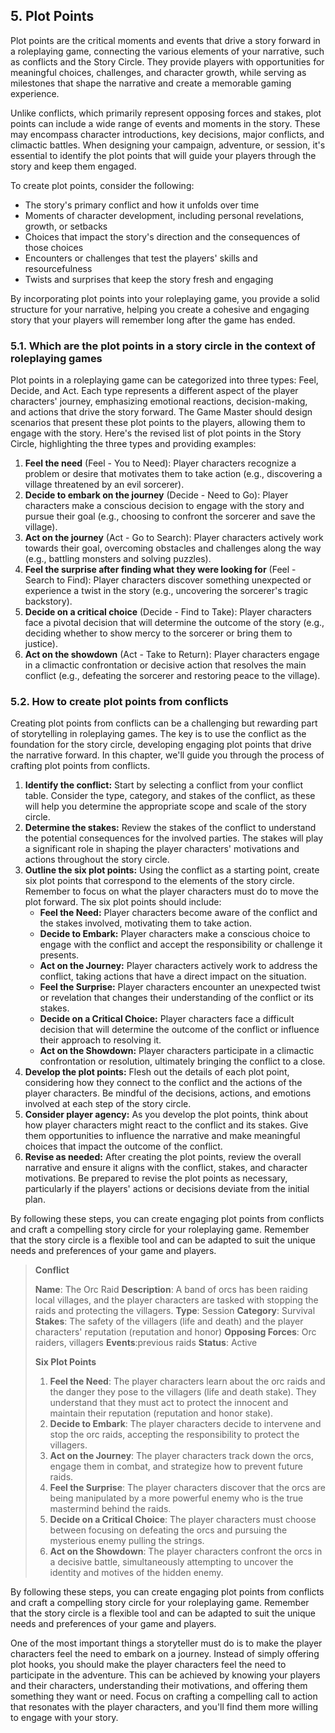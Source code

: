 ## 5. Plot Points

Plot points are the critical moments and events that drive a story forward in a roleplaying game, connecting the various elements of your narrative, such as conflicts and the Story Circle. They provide players with opportunities for meaningful choices, challenges, and character growth, while serving as milestones that shape the narrative and create a memorable gaming experience.

Unlike conflicts, which primarily represent opposing forces and stakes, plot points can include a wide range of events and moments in the story. These may encompass character introductions, key decisions, major conflicts, and climactic battles. When designing your campaign, adventure, or session, it's essential to identify the plot points that will guide your players through the story and keep them engaged.

To create plot points, consider the following:

-   The story's primary conflict and how it unfolds over time
-   Moments of character development, including personal revelations, growth, or setbacks
-   Choices that impact the story's direction and the consequences of those choices
-   Encounters or challenges that test the players' skills and resourcefulness
-   Twists and surprises that keep the story fresh and engaging

By incorporating plot points into your roleplaying game, you provide a solid structure for your narrative, helping you create a cohesive and engaging story that your players will remember long after the game has ended.

### 5.1. Which are the plot points in a story circle in the context of roleplaying games

Plot points in a roleplaying game can be categorized into three types: Feel, Decide, and Act. Each type represents a different aspect of the player characters' journey, emphasizing emotional reactions, decision-making, and actions that drive the story forward. The Game Master should design scenarios that present these plot points to the players, allowing them to engage with the story. Here's the revised list of plot points in the Story Circle, highlighting the three types and providing examples:

1. **Feel the need** (Feel - You to Need): Player characters recognize a problem or desire that motivates them to take action (e.g., discovering a village threatened by an evil sorcerer).
2. **Decide to embark on the journey** (Decide - Need to Go): Player characters make a conscious decision to engage with the story and pursue their goal (e.g., choosing to confront the sorcerer and save the village).
3. **Act on the journey** (Act - Go to Search): Player characters actively work towards their goal, overcoming obstacles and challenges along the way (e.g., battling monsters and solving puzzles).
4. **Feel the surprise after finding what they were looking for** (Feel - Search to Find): Player characters discover something unexpected or experience a twist in the story (e.g., uncovering the sorcerer's tragic backstory).
5. **Decide on a critical choice** (Decide - Find to Take): Player characters face a pivotal decision that will determine the outcome of the story (e.g., deciding whether to show mercy to the sorcerer or bring them to justice).
6. **Act on the showdown** (Act - Take to Return): Player characters engage in a climactic confrontation or decisive action that resolves the main conflict (e.g., defeating the sorcerer and restoring peace to the village).

### 5.2. How to create plot points from conflicts

Creating plot points from conflicts can be a challenging but rewarding part of storytelling in roleplaying games. The key is to use the conflict as the foundation for the story circle, developing engaging plot points that drive the narrative forward. In this chapter, we'll guide you through the process of crafting plot points from conflicts.

1. **Identify the conflict:** Start by selecting a conflict from your conflict table. Consider the type, category, and stakes of the conflict, as these will help you determine the appropriate scope and scale of the story circle. 
2. **Determine the stakes:** Review the stakes of the conflict to understand the potential consequences for the involved parties. The stakes will play a significant role in shaping the player characters' motivations and actions throughout the story circle. 
3. **Outline the six plot points:** Using the conflict as a starting point, create six plot points that correspond to the elements of the story circle. Remember to focus on what the player characters must do to move the plot forward. The six plot points should include: 
    - **Feel the Need:** Player characters become aware of the conflict and the stakes involved, motivating them to take action.
    - **Decide to Embark:** Player characters make a conscious choice to engage with the conflict and accept the responsibility or challenge it presents.
    - **Act on the Journey:** Player characters actively work to address the conflict, taking actions that have a direct impact on the situation.
    - **Feel the Surprise:** Player characters encounter an unexpected twist or revelation that changes their understanding of the conflict or its stakes.
    - **Decide on a Critical Choice:** Player characters face a difficult decision that will determine the outcome of the conflict or influence their approach to resolving it.
    - **Act on the Showdown:** Player characters participate in a climactic confrontation or resolution, ultimately bringing the conflict to a close.
4. **Develop the plot points:** Flesh out the details of each plot point, considering how they connect to the conflict and the actions of the player characters. Be mindful of the decisions, actions, and emotions involved at each step of the story circle. 
5. **Consider player agency:** As you develop the plot points, think about how player characters might react to the conflict and its stakes. Give them opportunities to influence the narrative and make meaningful choices that impact the outcome of the conflict. 
6. **Revise as needed:** After creating the plot points, review the overall narrative and ensure it aligns with the conflict, stakes, and character motivations. Be prepared to revise the plot points as necessary, particularly if the players' actions or decisions deviate from the initial plan. 

By following these steps, you can create engaging plot points from conflicts and craft a compelling story circle for your roleplaying game. Remember that the story circle is a flexible tool and can be adapted to suit the unique needs and preferences of your game and players.

> **Conflict**
>
>**Name**: The Orc Raid
>**Description**: A band of orcs has been raiding local villages, and the player characters are tasked with stopping the raids and protecting the villagers.
>**Type**: Session
>**Category**: Survival
>**Stakes**: The safety of the villagers (life and death) and the player characters' reputation (reputation and honor)
>**Opposing Forces**: Orc raiders, villagers
>**Events**:previous raids
>**Status**: Active
>
>**Six Plot Points**
>
>1. **Feel the Need**: The player characters learn about the orc raids and the danger they pose to the villagers (life and death stake). They understand that they must act to protect the innocent and maintain their reputation (reputation and honor stake).
>2. **Decide to Embark**: The player characters decide to intervene and stop the orc raids, accepting the responsibility to protect the villagers.
>3. **Act on the Journey**: The player characters track down the orcs, engage them in combat, and strategize how to prevent future raids.
>4. **Feel the Surprise**: The player characters discover that the orcs are being manipulated by a more powerful enemy who is the true mastermind behind the raids.
>5. **Decide on a Critical Choice**: The player characters must choose between focusing on defeating the orcs and pursuing the mysterious enemy pulling the strings.
>6. **Act on the Showdown**: The player characters confront the orcs in a decisive battle, simultaneously attempting to uncover the identity and motives of the hidden enemy.

By following these steps, you can create engaging plot points from conflicts and craft a compelling story circle for your roleplaying game. Remember that the story circle is a flexible tool and can be adapted to suit the unique needs and preferences of your game and players.

One of the most important things a storyteller must do is to make the player characters feel the need to embark on a journey. Instead of simply offering plot hooks, you should make the player characters feel the need to participate in the adventure. This can be achieved by knowing your players and their characters, understanding their motivations, and offering them something they want or need. Focus on crafting a compelling call to action that resonates with the player characters, and you'll find them more willing to engage with your story.